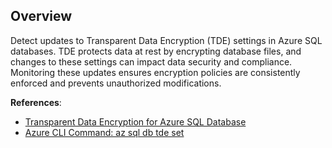 ## Overview

Detect updates to Transparent Data Encryption (TDE) settings in Azure SQL databases. TDE protects data at rest by encrypting database files, and changes to these settings can impact data security and compliance. Monitoring these updates ensures encryption policies are consistently enforced and prevents unauthorized modifications.

**References**:
- [Transparent Data Encryption for Azure SQL Database](https://learn.microsoft.com/en-us/azure/azure-sql/database/transparent-data-encryption-tde-overview)
- [Azure CLI Command: az sql db tde set](https://learn.microsoft.com/en-us/cli/azure/sql/db/tde?view=azure-cli-latest#az-sql-db-tde-set)
